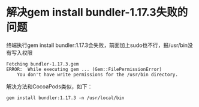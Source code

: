 # 解决gem install bundler-1.17.3失败的问题

终端执行gem install bundler:1.17.3会失败，前面加上sudo也不行，报/usr/bin没有写入权限

```shell
Fetching bundler-1.17.3.gem
ERROR:  While executing gem ... (Gem::FilePermissionError)
    You don't have write permissions for the /usr/bin directory.
```

解决方法和CocoaPods类似，如下：

```shell
gem install bundler:1.17.3 -n /usr/local/bin
```

